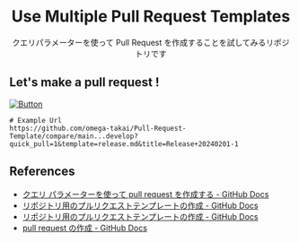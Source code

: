 <h1 align="center">Use Multiple Pull Request Templates</h1>
<p align="center">
  クエリパラメーターを使って Pull Request を作成することを試してみるリポジトリです
</p>

## Let's make a pull request !

[![Button]][Link] 

[Link]: https://github.com/omega-takai/Pull-Request-Template/compare/main...develop?quick_pull=1&template=release.md&title=Release+20240201-1 'Make a Release Pull Request'
[Button]: https://img.shields.io/badge/Release_Pull_Request_-37a779?style=for-the-badge

```
# Example Url
https://github.com/omega-takai/Pull-Request-Template/compare/main...develop?quick_pull=1&template=release.md&title=Release+20240201-1
```

## References

* [クエリ パラメーターを使って pull request を作成する - GitHub Docs](https://docs.github.com/ja/pull-requests/collaborating-with-pull-requests/proposing-changes-to-your-work-with-pull-requests/using-query-parameters-to-create-a-pull-request)
* [リポジトリ用のプルリクエストテンプレートの作成 - GitHub Docs](https://docs.github.com/ja/communities/using-templates-to-encourage-useful-issues-and-pull-requests/creating-a-pull-request-template-for-your-repository)
* [リポジトリ用のプルリクエストテンプレートの作成 - GitHub Docs](https://docs.github.com/ja/communities/using-templates-to-encourage-useful-issues-and-pull-requests/creating-a-pull-request-template-for-your-repository)
* [pull request の作成 - GitHub Docs](https://docs.github.com/ja/pull-requests/collaborating-with-pull-requests/proposing-changes-to-your-work-with-pull-requests/creating-a-pull-request?tool=webui)

